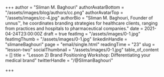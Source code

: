 +++
author = "Sliman M. Baghouri"
authorAvatarBottom = "/assets/images/blog/authors/cc.png"
authorAvatarTop = "/assets/images/cc-4.jpg"
authorBio = "Sliman M. Baghouri, Founder of unnus™, he coordinates branding strategies for healthcare clients, ranging from practices and hospitals to pharmaceutical companies."
date = 2021-04-24T23:00:00Z
draft = true
featImg = "/assets/images/0-1.jpg"
featImgThumb = "/assets/images/0-1.jpg"
linkedinHandle = "slimaneBaghouri"
page = "email/single.html"
readingTime = "23"
slug = "lesson-two"
socialThumbnail = "/assets/images/0-1.jpg"
table_of_content = []
title = "Lesson 2) Brand Positioning Workshop: Differentiating your medical brand"
twitterHandle = "/@SlimanBaghouri"

+++
